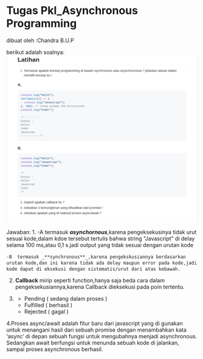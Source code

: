 # Tugas Pkl_Asynchronous Programming
dibuat oleh :Chandra B.U.P

berikut adalah soalnya:
![](https://github.com/chandrabudiutamapasaribu/asynchronus/blob/master/latihan_asynchronous.png?raw=true)

Jawaban:
1.
	-A termasuk _**asynchornous**_,karena pengeksekusinya tidak urut sesuai kode,dalam kdoe tersebut tertulis bahwa string "Javascript" di delay selama 100 ms,atau 0,1 s.jadi output yang tidak sesuai dengan urutan kode

	-B	termasuk _**synchronous**_,karena pengekskusiannya berdasarkan urutan kode,dan ini karena tidak ada delay maupun error pada kode,jadi kode dapat di eksekusi dengan sistematis/urut dari atas kebawah.


  2. **Callback** mirip seperti function,hanya saja beda cara dalam pengeksekusiannya,karena Callback dieksekusi pada poin tertentu.

 3.	+ Pending ( sedang dalam proses )
    * Fulfilled ( berhasil )
    * Rejected ( gagal )
     
   4.Proses async/await adalah  fitur baru dari javascript yang di gunakan untuk menangani hasil dari sebuah promise dengan menambahkan kata ‘async’ di depan sebuah fungsi untuk mengubahnya menjadi asynchronous.
Sedangkan await berfungsi untuk menunda sebuah kode di jalankan, sampai proses asynchronous berhasil.
    